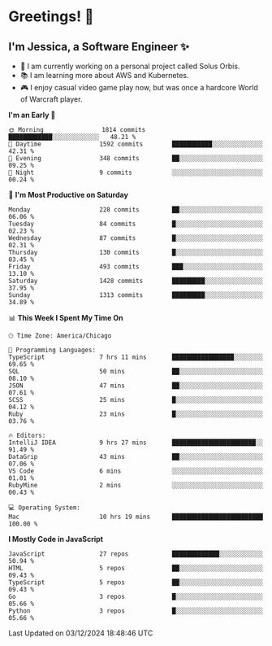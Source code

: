 # Greetings! 🧠

## I'm Jessica, a Software Engineer :sparkles:

- 🌟 I am currently working on a personal project called Solus Orbis.
- 📚 I am learning more about AWS and Kubernetes.
- 🎮 I enjoy casual video game play now, but was once a hardcore World of Warcraft player.

<!--START_SECTION:waka-->
**I'm an Early 🐤** 

```text
🌞 Morning                1814 commits        ████████████░░░░░░░░░░░░░   48.21 % 
🌆 Daytime                1592 commits        ███████████░░░░░░░░░░░░░░   42.31 % 
🌃 Evening                348 commits         ██░░░░░░░░░░░░░░░░░░░░░░░   09.25 % 
🌙 Night                  9 commits           ░░░░░░░░░░░░░░░░░░░░░░░░░   00.24 % 
```
📅 **I'm Most Productive on Saturday** 

```text
Monday                   228 commits         ██░░░░░░░░░░░░░░░░░░░░░░░   06.06 % 
Tuesday                  84 commits          █░░░░░░░░░░░░░░░░░░░░░░░░   02.23 % 
Wednesday                87 commits          █░░░░░░░░░░░░░░░░░░░░░░░░   02.31 % 
Thursday                 130 commits         █░░░░░░░░░░░░░░░░░░░░░░░░   03.45 % 
Friday                   493 commits         ███░░░░░░░░░░░░░░░░░░░░░░   13.10 % 
Saturday                 1428 commits        █████████░░░░░░░░░░░░░░░░   37.95 % 
Sunday                   1313 commits        █████████░░░░░░░░░░░░░░░░   34.89 % 
```


📊 **This Week I Spent My Time On** 

```text
🕑︎ Time Zone: America/Chicago

💬 Programming Languages: 
TypeScript               7 hrs 11 mins       █████████████████░░░░░░░░   69.65 % 
SQL                      50 mins             ██░░░░░░░░░░░░░░░░░░░░░░░   08.10 % 
JSON                     47 mins             ██░░░░░░░░░░░░░░░░░░░░░░░   07.61 % 
SCSS                     25 mins             █░░░░░░░░░░░░░░░░░░░░░░░░   04.12 % 
Ruby                     23 mins             █░░░░░░░░░░░░░░░░░░░░░░░░   03.76 % 

🔥 Editors: 
IntelliJ IDEA            9 hrs 27 mins       ███████████████████████░░   91.49 % 
DataGrip                 43 mins             ██░░░░░░░░░░░░░░░░░░░░░░░   07.06 % 
VS Code                  6 mins              ░░░░░░░░░░░░░░░░░░░░░░░░░   01.01 % 
RubyMine                 2 mins              ░░░░░░░░░░░░░░░░░░░░░░░░░   00.43 % 

💻 Operating System: 
Mac                      10 hrs 19 mins      █████████████████████████   100.00 % 
```

**I Mostly Code in JavaScript** 

```text
JavaScript               27 repos            █████████████░░░░░░░░░░░░   50.94 % 
HTML                     5 repos             ██░░░░░░░░░░░░░░░░░░░░░░░   09.43 % 
TypeScript               5 repos             ██░░░░░░░░░░░░░░░░░░░░░░░   09.43 % 
Go                       3 repos             █░░░░░░░░░░░░░░░░░░░░░░░░   05.66 % 
Python                   3 repos             █░░░░░░░░░░░░░░░░░░░░░░░░   05.66 % 
```




 Last Updated on 03/12/2024 18:48:46 UTC
<!--END_SECTION:waka-->

<!--
**jessikuh/jessikuh** is a ✨ _special_ ✨ repository because its `README.md` (this file) appears on your GitHub profile.

Here are some ideas to get you started:

- 🔭 I’m currently working on ...
- 🌱 I’m currently learning ...
- 👯 I’m looking to collaborate on ...
- 🤔 I’m looking for help with ...
- 💬 Ask me about ...
- 📫 How to reach me: ...
- 😄 Pronouns: ...
- ⚡ Fun fact: ...
-->
